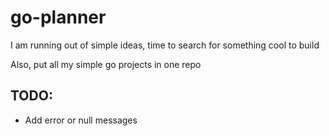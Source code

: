 # go-planner

I am running out of simple ideas, time to search for something cool to build

Also, put all my simple go projects in one repo

## TODO:
- Add error or null messages
